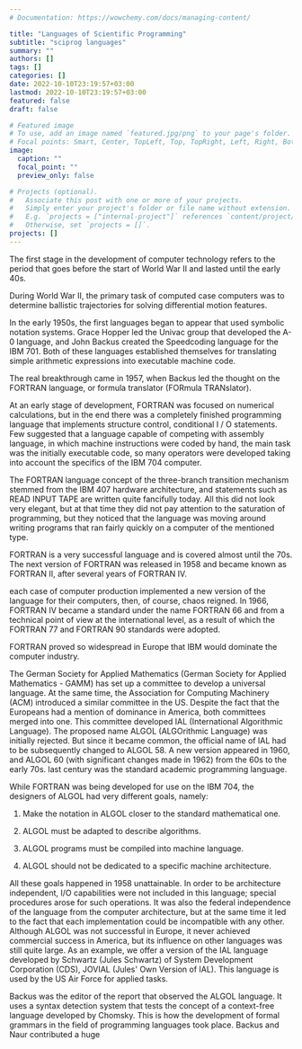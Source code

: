 ```yaml
---
# Documentation: https://wowchemy.com/docs/managing-content/

title: "Languages of Scientific Programming"
subtitle: "sciprog languages"
summary: ""
authors: []
tags: []
categories: []
date: 2022-10-10T23:19:57+03:00
lastmod: 2022-10-10T23:19:57+03:00
featured: false
draft: false

# Featured image
# To use, add an image named `featured.jpg/png` to your page's folder.
# Focal points: Smart, Center, TopLeft, Top, TopRight, Left, Right, BottomLeft, Bottom, BottomRight.
image:
  caption: ""
  focal_point: ""
  preview_only: false

# Projects (optional).
#   Associate this post with one or more of your projects.
#   Simply enter your project's folder or file name without extension.
#   E.g. `projects = ["internal-project"]` references `content/project/deep-learning/index.md`.
#   Otherwise, set `projects = []`.
projects: []
---
```


The first stage in the development of computer technology refers to the period that goes before the start of World War II and lasted until the early 40s.

During World War II, the primary task of computed case computers was to determine ballistic trajectories for solving differential motion features.

In the early 1950s, the first languages ​​began to appear that used symbolic notation systems. Grace Hopper led the Univac group that developed the A-0 language, and John Backus created the Speedcoding language for the IBM 701. Both of these languages ​​established themselves for translating simple arithmetic expressions into executable machine code.

The real breakthrough came in 1957, when Backus led the thought on the FORTRAN language, or formula translator (FORmula TRANslator).

At an early stage of development, FORTRAN was focused on numerical calculations, but in the end there was a completely finished programming language that implements structure control, conditional I / O statements. Few suggested that a language capable of competing with assembly language, in which machine instructions were coded by hand, the main task was the initially executable code, so many operators were developed taking into account the specifics of the IBM 704 computer.

The FORTRAN language concept of the three-branch transition mechanism stemmed from the IBM 407 hardware architecture, and statements such as READ INPUT TAPE are written quite fancifully today. All this did not look very elegant, but at that time they did not pay attention to the saturation of programming, but they noticed that the language was moving around writing programs that ran fairly quickly on a computer of the mentioned type.

FORTRAN is a very successful language and is covered almost until the 70s. The next version of FORTRAN was released in 1958 and became known as FORTRAN II, after several years of FORTRAN IV.

each case of computer production implemented a new version of the language for their computers, then, of course, chaos reigned. In 1966, FORTRAN IV became a standard under the name FORTRAN 66 and from a technical point of view at the international level, as a result of which the FORTRAN 77 and FORTRAN 90 standards were adopted.

FORTRAN proved so widespread in Europe that IBM would dominate the computer industry.

The German Society for Applied Mathematics (German Society for Applied Mathematics - GAMM) has set up a committee to develop a universal language. At the same time, the Association for Computing Machinery (ACM) introduced a similar committee in the US. Despite the fact that the Europeans had a mention of dominance in America, both committees merged into one. This committee developed IAL (International Algorithmic Language). The proposed name ALGOL (ALGOrithmic Language) was initially rejected. But since it became common, the official name of IAL had to be subsequently changed to ALGOL 58. A new version appeared in 1960, and ALGOL 60 (with significant changes made in 1962) from the 60s to the early 70s. last century was the standard academic programming language.

While FORTRAN was being developed for use on the IBM 704, the designers of ALGOL had very different goals, namely:

1. Make the notation in ALGOL closer to the standard mathematical one.

2. ALGOL must be adapted to describe algorithms.

3. ALGOL programs must be compiled into machine language.

4. ALGOL should not be dedicated to a specific machine architecture.

All these goals happened in 1958 unattainable. In order to be architecture independent, I/O capabilities were not included in this language; special procedures arose for such operations. It was also the federal independence of the language from the computer architecture, but at the same time it led to the fact that each implementation could be incompatible with any other. Although ALGOL was not successful in Europe, it never achieved commercial success in America, but its influence on other languages ​​was still quite large. As an example, we offer a version of the IAL language developed by Schwartz (Jules Schwartz) of System Development Corporation (CDS), JOVIAL (Jules' Own Version of IAL). This language is used by the US Air Force for applied tasks.

Backus was the editor of the report that observed the ALGOL language. It uses a syntax detection system that tests the concept of a context-free language developed by Chomsky. This is how the development of formal grammars in the field of programming languages ​​took place. Backus and Naur contributed a huge
